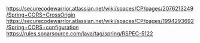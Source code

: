 https://securecodewarrior.atlassian.net/wiki/spaces/CP/pages/2076213249/Spring+CORS+CrossOrigin
https://securecodewarrior.atlassian.net/wiki/spaces/CP/pages/1994293692/Spring+CORS+configuration
https://rules.sonarsource.com/java/tag/spring/RSPEC-5122